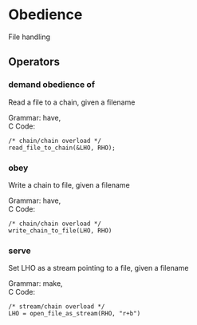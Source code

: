 # Obedience
File handling
## Operators
### demand obedience of
Read a file to a chain, given a filename  

Grammar: have,   
C Code:  

    /* chain/chain overload */
    read_file_to_chain(&LHO, RHO);  

### obey
Write a chain to file, given a filename  

Grammar: have,   
C Code:  

    /* chain/chain overload */
    write_chain_to_file(LHO, RHO)  

### serve
Set LHO as a stream pointing to a file, given a filename  

Grammar: make,   
C Code:  

    /* stream/chain overload */
    LHO = open_file_as_stream(RHO, "r+b")  

